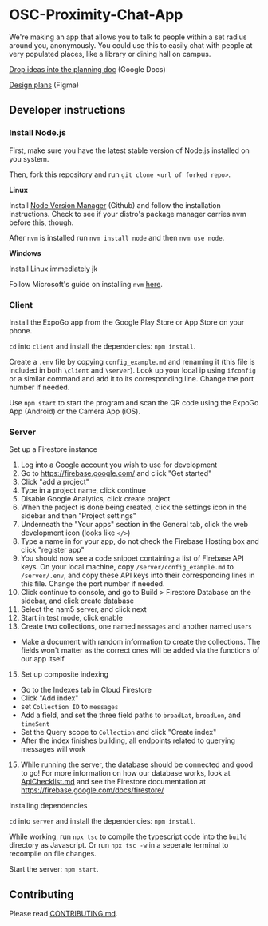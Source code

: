 # OSC-Proximity-Chat-App
We're making an app that allows you to talk to people within a set radius around you, anonymously. You could use this to easily chat with people at very populated places, like a library or dining hall on campus.

[Drop ideas into the planning doc](https://docs.google.com/document/d/1fnZhzdzapjkcn7T2G9LytV6WGVBb7rkJRJlz3hdv6NY/edit?usp=sharing) (Google Docs)

[Design plans](https://www.figma.com/file/2mvddKeA4XMODdCidYkDid/Proximity-Chat-App) (Figma)

## Developer instructions
### Install Node.js
First, make sure you have the latest stable version of Node.js installed on you system.

Then, fork this repository and run `git clone <url of forked repo>`.

**Linux**

Install [Node Version Manager](https://github.com/nvm-sh/nvm#installing-and-updating) (Github) and follow the installation instructions. Check to see if your distro's package manager carries nvm before this, though.

After `nvm` is installed run `nvm install node` and then `nvm use node`.

**Windows**

Install Linux immediately
jk

Follow Microsoft's guide on installing `nvm` [here](https://learn.microsoft.com/en-us/windows/dev-environment/javascript/nodejs-on-windows).

### Client
Install the ExpoGo app from the Google Play Store or App Store on your phone.

`cd` into `client` and install the dependencies: `npm install`.

Create a `.env` file by copying `config_example.md` and renaming it (this file is included in both `\client` and `\server`). Look up your local ip using `ifconfig` or a similar command and add it to its corresponding line. Change the port number if needed.

Use `npm start` to start the program and scan the QR code using the ExpoGo App (Android) or the Camera App (iOS).

### Server
Set up a Firestore instance

1. Log into a Google account you wish to use for development
2. Go to https://firebase.google.com/ and click "Get started"
3. Click "add a project"
4. Type in a project name, click continue
5. Disable Google Analytics, click create project
6. When the project is done being created, click the settings icon in the sidebar and then "Project settings"
7. Underneath the "Your apps" section in the General tab, click the web development icon (looks like `</>`)
9. Type a name in for your app, do not check the Firebase Hosting box and click "register app"
10. You should now see a code snippet containing a list of Firebase API keys. On your local machine, copy `/server/config_example.md` to `/server/.env`, and copy these API keys into their corresponding lines in this file. Change the port number if needed.
11. Click continue to console, and go to Build > Firestore Database on the sidebar, and click create database
12. Select the nam5 server, and click next
13. Start in test mode, click enable
14. Create two collections, one named `messages` and another named `users`
  * Make a document with random information to create the collections. The fields won't matter as the correct ones will be added via the functions of our app itself
15. Set up composite indexing
  * Go to the Indexes tab in Cloud Firestore
  * Click "Add index"
  * set `Collection ID` to `messages`
  * Add a field, and set the three field paths to `broadLat`, `broadLon`, and `timeSent`
  * Set the Query scope to `Collection` and click "Create index"
  * After the index finishes building, all endpoints related to querying messages will work
15. While running the server, the database should be connected and good to go! For more information on how our database works, look at [ApiChecklist.md](https://github.com/ufosc/OSC-Proximity-Chat-App/blob/main/ApiChecklist.md) and see the Firestore documentation at https://firebase.google.com/docs/firestore/

Installing dependencies

`cd` into `server` and install the dependencies: `npm install`.

While working, run `npx tsc` to compile the typescript code into the `build` directory as Javascript. Or run `npx tsc -w` in a seperate terminal to recompile on file changes.

Start the server: `npm start`.

## Contributing
Please read [CONTRIBUTING.md](https://github.com/ufosc/OSC-Proximity-Chat-App/blob/main/CONTRIBUTING.md).

